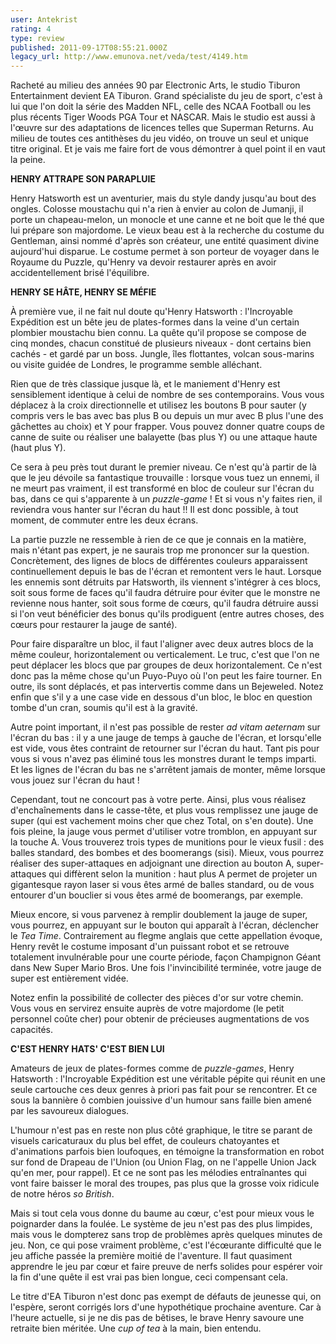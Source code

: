 ```yaml
---
user: Antekrist
rating: 4
type: review
published: 2011-09-17T08:55:21.000Z
legacy_url: http://www.emunova.net/veda/test/4149.htm
---
```

Racheté au milieu des années 90 par Electronic Arts, le studio Tiburon Entertainment devient EA Tiburon. Grand spécialiste du jeu de sport, c'est à lui que l'on doit la série des Madden NFL, celle des NCAA Football ou les plus récents Tiger Woods PGA Tour et NASCAR. Mais le studio est aussi à l'œuvre sur des adaptations de licences telles que Superman Returns. Au milieu de toutes ces antithèses du jeu vidéo, on trouve un seul et unique titre original. Et je vais me faire fort de vous démontrer à quel point il en vaut la peine.  

  

**HENRY ATTRAPE SON PARAPLUIE**  

Henry Hatsworth est un aventurier, mais du style dandy jusqu'au bout des ongles. Colosse moustachu qui n'a rien à envier au colon de Jumanji, il porte un chapeau-melon, un monocle et une canne et ne boit que le thé que lui prépare son majordome. Le vieux beau est à la recherche du costume du Gentleman, ainsi nommé d'après son créateur, une entité quasiment divine aujourd'hui disparue. Le costume permet à son porteur de voyager dans le Royaume du Puzzle, qu'Henry va devoir restaurer après en avoir accidentellement brisé l'équilibre.  

  

**HENRY SE HÂTE, HENRY SE MÉFIE**  

À première vue, il ne fait nul doute qu'Henry Hatsworth : l'Incroyable Expédition est un bête jeu de plates-formes dans la veine d'un certain plombier moustachu bien connu. La quête qu'il propose se compose de cinq mondes, chacun constitué de plusieurs niveaux - dont certains bien cachés - et gardé par un boss. Jungle, îles flottantes, volcan sous-marins ou visite guidée de Londres, le programme semble alléchant.  

Rien que de très classique jusque là, et le maniement d'Henry est sensiblement identique à celui de nombre de ses contemporains. Vous vous déplacez à la croix directionnelle et utilisez les boutons B pour sauter (y compris vers le bas avec bas plus B ou depuis un mur avec B plus l'une des gâchettes au choix) et Y pour frapper. Vous pouvez donner quatre coups de canne de suite ou réaliser une balayette (bas plus Y) ou une attaque haute (haut plus Y).  

Ce sera à peu près tout durant le premier niveau. Ce n'est qu'à partir de là que le jeu dévoile sa fantastique trouvaille : lorsque vous tuez un ennemi, il ne meurt pas vraiment, il est transformé en bloc de couleur sur l'écran du bas, dans ce qui s'apparente à un _puzzle-game_ ! Et si vous n'y faites rien, il reviendra vous hanter sur l'écran du haut !! Il est donc possible, à tout moment, de commuter entre les deux écrans.  

La partie puzzle ne ressemble à rien de ce que je connais en la matière, mais n'étant pas expert, je ne saurais trop me prononcer sur la question. Concrètement, des lignes de blocs de différentes couleurs apparaissent continuellement depuis le bas de l'écran et remontent vers le haut. Lorsque les ennemis sont détruits par Hatsworth, ils viennent s'intégrer à ces blocs, soit sous forme de faces qu'il faudra détruire pour éviter que le monstre ne revienne nous hanter, soit sous forme de cœurs, qu'il faudra détruire aussi si l'on veut bénéficier des bonus qu'ils prodiguent (entre autres choses, des cœurs pour restaurer la jauge de santé).  

Pour faire disparaître un bloc, il faut l'aligner avec deux autres blocs de la même couleur, horizontalement ou verticalement. Le truc, c'est que l'on ne peut déplacer les blocs que par groupes de deux horizontalement. Ce n'est donc pas la même chose qu'un Puyo-Puyo où l'on peut les faire tourner. En outre, ils sont déplacés, et pas intervertis comme dans un Bejeweled. Notez enfin que s'il y a une case vide en dessous d'un bloc, le bloc en question tombe d'un cran, soumis qu'il est à la gravité.  

Autre point important, il n'est pas possible de rester _ad vitam aeternam_ sur l'écran du bas : il y a une jauge de temps à gauche de l'écran, et lorsqu'elle est vide, vous êtes contraint de retourner sur l'écran du haut. Tant pis pour vous si vous n'avez pas éliminé tous les monstres durant le temps imparti. Et les lignes de l'écran du bas ne s'arrêtent jamais de monter, même lorsque vous jouez sur l'écran du haut !  

Cependant, tout ne concourt pas à votre perte. Ainsi, plus vous réalisez d'enchaînements dans le casse-tête, et plus vous remplissez une jauge de super (qui est vachement moins cher que chez Total, on s'en doute). Une fois pleine, la jauge vous permet d'utiliser votre tromblon, en appuyant sur la touche A. Vous trouverez trois types de munitions pour le vieux fusil : des balles standard, des bombes et des boomerangs (sisi). Mieux, vous pourrez réaliser des super-attaques en adjoignant une direction au bouton A, super-attaques qui diffèrent selon la munition : haut plus A permet de projeter un gigantesque rayon laser si vous êtes armé de balles standard, ou de vous entourer d'un bouclier si vous êtes armé de boomerangs, par exemple.  

Mieux encore, si vous parvenez à remplir doublement la jauge de super, vous pourrez, en appuyant sur le bouton qui apparaît à l'écran, déclencher le _Tea Time_. Contrairement au flegme anglais que cette appellation évoque, Henry revêt le costume imposant d'un puissant robot et se retrouve totalement invulnérable pour une courte période, façon Champignon Géant dans New Super Mario Bros. Une fois l'invincibilité terminée, votre jauge de super est entièrement vidée.  

Notez enfin la possibilité de collecter des pièces d'or sur votre chemin. Vous vous en servirez ensuite auprès de votre majordome (le petit personnel coûte cher) pour obtenir de précieuses augmentations de vos capacités.  

  

**C'EST HENRY HATS' C'EST BIEN LUI**  

Amateurs de jeux de plates-formes comme de _puzzle-games_, Henry Hatsworth : l'Incroyable Expédition est une véritable pépite qui réunit en une seule cartouche ces deux genres à priori pas fait pour se rencontrer. Et ce sous la bannière ô combien jouissive d'un humour sans faille bien amené par les savoureux dialogues.  

L'humour n'est pas en reste non plus côté graphique, le titre se parant de visuels caricaturaux du plus bel effet, de couleurs chatoyantes et d'animations parfois bien loufoques, en témoigne la transformation en robot sur fond de Drapeau de l'Union (ou Union Flag, on ne l'appelle Union Jack qu'en mer, pour rappel). Et ce ne sont pas les mélodies entraînantes qui vont faire baisser le moral des troupes, pas plus que la grosse voix ridicule de notre héros _so British_.  

Mais si tout cela vous donne du baume au cœur, c'est pour mieux vous le poignarder dans la foulée. Le système de jeu n'est pas des plus limpides, mais vous le dompterez sans trop de problèmes après quelques minutes de jeu. Non, ce qui pose vraiment problème, c'est l'écœurante difficulté que le jeu affiche passée la première moitié de l'aventure. Il faut quasiment apprendre le jeu par cœur et faire preuve de nerfs solides pour espérer voir la fin d'une quête il est vrai pas bien longue, ceci compensant cela.  

Le titre d'EA Tiburon n'est donc pas exempt de défauts de jeunesse qui, on l'espère, seront corrigés lors d'une hypothétique prochaine aventure. Car à l'heure actuelle, si je ne dis pas de bêtises, le brave Henry savoure une retraite bien méritée. Une _cup of tea_ à la main, bien entendu.